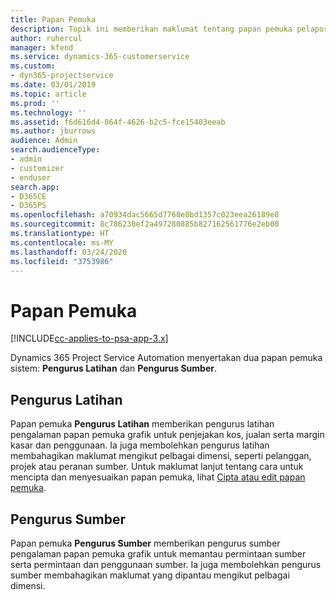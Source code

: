 ```yaml
---
title: Papan Pemuka
description: Topik ini memberikan maklumat tentang papan pemuka pelaporan yang disertakan dalam Dynamics 365 Project Service Automation.
author: ruhercul
manager: kfend
ms.service: dynamics-365-customerservice
ms.custom:
- dyn365-projectservice
ms.date: 03/01/2019
ms.topic: article
ms.prod: ''
ms.technology: ''
ms.assetid: f6d616d4-064f-4626-b2c5-fce15403eeab
ms.author: jburrows
audience: Admin
search.audienceType:
- admin
- customizer
- enduser
search.app:
- D365CE
- D365PS
ms.openlocfilehash: a70934dac5665d7768e8bd1357c023eea26189e8
ms.sourcegitcommit: 8c786230ef2a497280885b827162561776e2eb00
ms.translationtype: HT
ms.contentlocale: ms-MY
ms.lasthandoff: 03/24/2020
ms.locfileid: "3753986"
---
```

# <a name="dashboards"></a>Papan Pemuka

[!INCLUDE[cc-applies-to-psa-app-3.x](../includes/cc-applies-to-psa-app-3x.md)]

Dynamics 365 Project Service Automation menyertakan dua papan pemuka sistem: **Pengurus Latihan** dan **Pengurus Sumber**.

## <a name="practice-manager"></a>Pengurus Latihan 

Papan pemuka **Pengurus Latihan** memberikan pengurus latihan pengalaman papan pemuka grafik untuk penjejakan kos, jualan serta margin kasar dan penggunaan. Ia juga membolehkan pengurus latihan membahagikan maklumat mengikut pelbagai dimensi, seperti pelanggan, projek atau peranan sumber. Untuk maklumat lanjut tentang cara untuk mencipta dan menyesuaikan papan pemuka, lihat [Cipta atau edit papan pemuka](../customize/create-edit-dashboards.md).

## <a name="resource-manager"></a>Pengurus Sumber 

Papan pemuka **Pengurus Sumber** memberikan pengurus sumber pengalaman papan pemuka grafik untuk memantau permintaan sumber serta permintaan dan penggunaan sumber. Ia juga membolehkan pengurus sumber membahagikan maklumat yang dipantau mengikut pelbagai dimensi.
